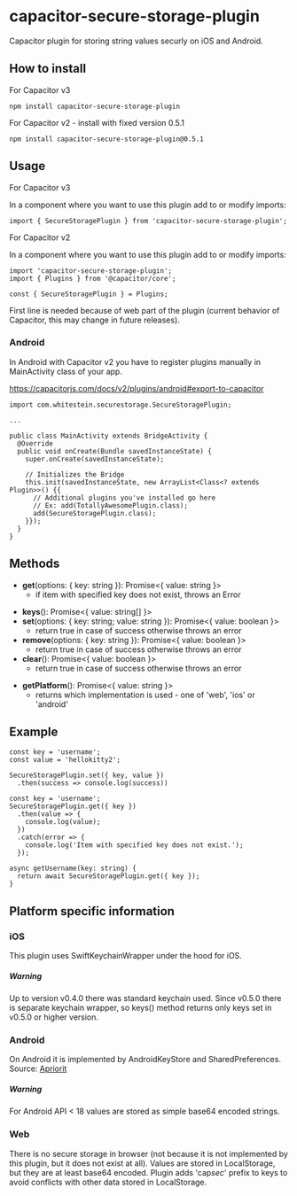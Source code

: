 # capacitor-secure-storage-plugin

Capacitor plugin for storing string values securly on iOS and Android.

## How to install

For Capacitor v3

```
npm install capacitor-secure-storage-plugin
```

For Capacitor v2 - install with fixed version 0.5.1

```
npm install capacitor-secure-storage-plugin@0.5.1
```

## Usage

For Capacitor v3

In a component where you want to use this plugin add to or modify imports:

```
import { SecureStoragePlugin } from 'capacitor-secure-storage-plugin';
```

For Capacitor v2

In a component where you want to use this plugin add to or modify imports:

```
import 'capacitor-secure-storage-plugin';
import { Plugins } from '@capacitor/core';

const { SecureStoragePlugin } = Plugins;
```

First line is needed because of web part of the plugin (current behavior of Capacitor, this may change in future releases).

### Android

In Android with Capacitor v2 you have to register plugins manually in MainActivity class of your app.

https://capacitorjs.com/docs/v2/plugins/android#export-to-capacitor

```
import com.whitestein.securestorage.SecureStoragePlugin;

...

public class MainActivity extends BridgeActivity {
  @Override
  public void onCreate(Bundle savedInstanceState) {
    super.onCreate(savedInstanceState);

    // Initializes the Bridge
    this.init(savedInstanceState, new ArrayList<Class<? extends Plugin>>() {{
      // Additional plugins you've installed go here
      // Ex: add(TotallyAwesomePlugin.class);
      add(SecureStoragePlugin.class);
    }});
  }
}
```

## Methods

- **get**(options: { key: string }): Promise<{ value: string }>
  - if item with specified key does not exist, throws an Error

* **keys**(): Promise<{ value: string[] }>
* **set**(options: { key: string; value: string }): Promise<{ value: boolean }>
  - return true in case of success otherwise throws an error
* **remove**(options: { key: string }): Promise<{ value: boolean }>
  - return true in case of success otherwise throws an error
* **clear**(): Promise<{ value: boolean }>
  - return true in case of success otherwise throws an error

- **getPlatform**(): Promise<{ value: string }>
  - returns which implementation is used - one of 'web', 'ios' or 'android'

## Example

```
const key = 'username';
const value = 'hellokitty2';

SecureStoragePlugin.set({ key, value })
  .then(success => console.log(success))
```

```
const key = 'username';
SecureStoragePlugin.get({ key })
  .then(value => {
    console.log(value);
  })
  .catch(error => {
    console.log('Item with specified key does not exist.');
  });
```

```
async getUsername(key: string) {
  return await SecureStoragePlugin.get({ key });
}
```

## Platform specific information

### iOS

This plugin uses SwiftKeychainWrapper under the hood for iOS.

##### Warning

Up to version v0.4.0 there was standard keychain used. Since v0.5.0 there is separate keychain wrapper, so keys() method returns only keys set in v0.5.0 or higher version.

### Android

On Android it is implemented by AndroidKeyStore and SharedPreferences. Source: [Apriorit](https://www.apriorit.com/dev-blog/432-using-androidkeystore)

##### Warning

For Android API < 18 values are stored as simple base64 encoded strings.

### Web

There is no secure storage in browser (not because it is not implemented by this plugin, but it does not exist at all). Values are stored in LocalStorage, but they are at least base64 encoded. Plugin adds 'cap*sec*' prefix to keys to avoid conflicts with other data stored in LocalStorage.
